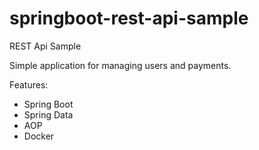 # springboot-rest-api-sample
REST Api Sample

Simple application for managing users and payments.

Features:
- Spring Boot
- Spring Data
- AOP
- Docker
